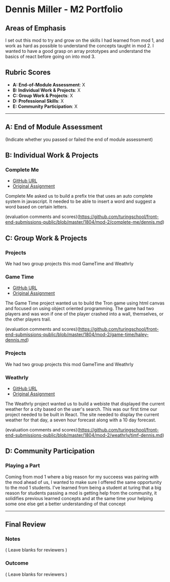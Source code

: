 # Dennis Miller - M2 Portfolio

## Areas of Emphasis

I set out this mod to try and grow on the skills I had learned from mod 1, and work as hard as possible to understand the concepts taught in mod 2. I wanted to have a good grasp on array prototypes and understand the basics of react before going on into mod 3.


## Rubric Scores

* **A: End-of-Module Assessment**: X
* **B: Individual Work & Projects**: X
* **C: Group Work & Projects**: X
* **D: Professional Skills**: X
* **E: Community Participation**: X

-----------------------

## A: End of Module Assessment

(Indicate whether you passed or failed the end of module assessment)


## B: Individual Work & Projects

### Complete Me

* [GitHub URL](https://github.com/dmiller1623/complete-me)
* [Original Assignment](http://frontend.turing.io/projects/complete-me.html)

Complete Me asked us to build a prefix trie that uses an auto complete system in javascript. It needed to be able to insert a word and suggest a word based on certain letters.

(evaluation comments and scores)(https://github.com/turingschool/front-end-submissions-public/blob/master/1804/mod-2/complete-me/dennis.md)


## C: Group Work & Projects

### Projects
We had two group projects this mod GameTime and Weathrly

### Game Time

* [GitHub URL](https://github.com/hljacobs5/dm-hj-gametime)
* [Original Assignment](http://frontend.turing.io/projects/game-time.html)

The Game Time project wanted us to build the Tron game using html canvas and focused on using object oriented programming. The game had two players and was won if one of the player crashed into a wall, themselves, or the other players trail.

(evaluation comments and scores)(https://github.com/turingschool/front-end-submissions-public/blob/master/1804/mod-2/game-time/haley-dennis.md)


### Projects
We had two group projects this mod GameTime and Weathrly

### Weathrly

* [GitHub URL](https://github.com/TFisch/dm-tf-weathrly)
* [Original Assignment](http://frontend.turing.io/projects/weathrly.html)

The Weathrly project wanted us to build a webiste that displayed the current weather for a city based on the user's search. This was our first time our project needed to be built in React. The site needed to display the current weather for that day, a seven hour forecast along with a 10 day forecast.

(evaluation comments and scores)(https://github.com/turingschool/front-end-submissions-public/blob/master/1804/mod-2/weathrly/timf-dennis.md)



## D: Community Participation

### Playing a Part

Coming from mod 1 where a big reason for my succeess was pairing with the mod ahead of us, I wanted to make sure I offered the same opportunity to the mod 1 students. I've learned from being a student at turing that a big reason for students passing a mod is getting help from the community, it solidifies previous learned concepts and at the same time your helping some one else get a better understanding of that concept

------------------

## Final Review

### Notes

( Leave blanks for reviewers )

### Outcome

( Leave blanks for reviewers )
